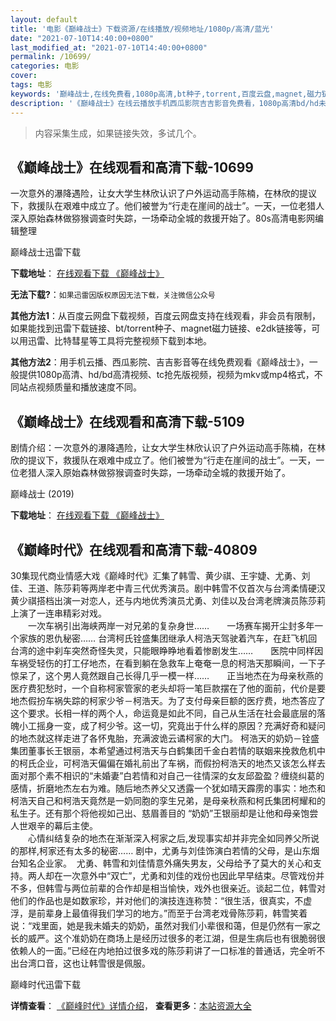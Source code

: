 ```yaml
---
layout: default
title: '电影《巅峰战士》下载资源/在线播放/视频地址/1080p/高清/蓝光'
date: "2021-07-10T14:40:00+0800"
last_modified_at: "2021-07-10T14:40:00+0800"
permalink: /10699/
categories: 电影
cover:
tags: 电影
keywords: '巅峰战士,在线免费看,1080p高清,bt种子,torrent,百度云盘,magnet,磁力链,迅雷下载资源'
description: '《巅峰战士》在线云播放手机西瓜影院吉吉影音免费看，1080p高清bd/hd未删减完整版和tc抢先枪版，mkv/mp4格式，附带bt/torrent种子、magnet/磁力链、百度云盘、网盘资源迅雷下载链接'
---
```


>内容采集生成，如果链接失效，多试几个。


## 《巅峰战士》在线观看和高清下载-10699

一次意外的瀑降遇险，让女大学生林欣认识了户外运动高手陈楠，在林欣的提议下，救援队在艰难中成立了。他们被誉为“行走在崖间的战士”。一天，一位老猎人深入原始森林做猕猴调查时失踪，一场牵动全城的救援开始了。80s高清电影网编辑整理


巅峰战士迅雷下载

**下载地址**： [在线观看下载 《巅峰战士》](https://www.993dy.com//vod-detail-id-35947.html) 


**无法下载?**：`如果迅雷因版权原因无法下载，关注微信公众号 `

**其他方法1**：从百度云网盘下载视频，百度云网盘支持在线观看，非会员有限制，如果能找到迅雷下载链接、bt/torrent种子、magnet磁力链接、e2dk链接等，可以用迅雷、比特彗星等工具将完整视频下载到本地。

**其他方法2**：用手机云播、西瓜影院、吉吉影音等在线免费观看《巅峰战士》，一般提供1080p高清、hd/bd高清视频、tc抢先版视频，视频为mkv或mp4格式，不同站点视频质量和播放速度不同。


## 《巅峰战士》在线观看和高清下载-5109

剧情介绍：一次意外的瀑降遇险，让女大学生林欣认识了户外运动高手陈楠，在林欣的提议下，救援队在艰难中成立了。他们被誉为“行走在崖间的战士”。一天，一位老猎人深入原始森林做猕猴调查时失踪，一场牵动全城的救援开始了。


巅峰战士 (2019)

**下载地址**： [在线观看下载 《巅峰战士》](https://www.btbtdy.me/btdy/dy16667.html) 


## 《巅峰时代》在线观看和高清下载-40809

30集现代商业情感大戏《巅峰时代》汇集了韩雪、黄少祺、王宇婕、尤勇、刘佳、王道、陈莎莉等两岸老中青三代优秀演员。剧中韩雪不仅首次与台湾柔情硬汉黄少祺搭档出演一对恋人，还与内地优秀演员尤勇、刘佳以及台湾老牌演员陈莎莉上演了一连串精彩对戏。<br />　　一次车祸引出海峡两岸一对兄弟的复杂身世……　　一场赛车揭开尘封多年一个家族的恩仇秘密…… 台湾柯氏铨盛集团继承人柯浩天驾驶着汽车，在赶飞机回台湾的途中刹车突然奇怪失灵，只能眼睁睁地看着惨剧发生……　　医院中同样因车祸受轻伤的打工仔地杰，在看到躺在急救车上奄奄一息的柯浩天那瞬间，一下子惊呆了，这个男人竟然跟自己长得几乎一模一样&hellip;…　　正当地杰在为母亲秋燕的医疗费犯愁时，一个自称柯家管家的老头却将一笔巨款摆在了他的面前，代价是要地杰假扮车祸失踪的柯家少爷－柯浩天。为了支付母亲巨额的医疗费，地杰答应了这个要求。长相一样的两个人，命运竟是如此不同，自己从生活在社会最底层的落魄小工摇身一变，成了柯少爷。这一切，究竟出于什么样的原因？充满好奇和疑问的地杰就这样走进了各怀鬼胎，充满波诡云谲柯家的大门。 柯浩天的奶奶－铨盛集团董事长王银丽，本希望通过柯浩天与白鹤集团千金白若情的联姻来挽救危机中的柯氏企业，可柯浩天偏偏在婚礼前出了车祸，而假扮柯浩天的地杰又该怎么样去面对那个素不相识的&ldquo;未婚妻&rdquo;白若情和对自己一往情深的女友邱盈盈？缠绕纠葛的感情，折磨地杰左右为难。随后地杰养父又透露一个犹如晴天霹雳的事实：地杰和柯浩天自己和柯浩天竟然是一奶同胞的孪生兄弟，是母亲秋燕和柯氏集团柯耀和的私生子。还有那个将他视如己出、慈眉善目的 “奶奶”王银丽却是让他和母亲饱尝人世艰辛的幕后主使。<br />　　心情纠结复杂的地杰在渐渐深入柯家之后,发现事实却并非完全如同养父所说的那样,柯家还有太多的秘密&hellip;… 剧中，尤勇与刘佳饰演白若情的父母，是山东烟台知名企业家。&nbsp; 尤勇、韩雪和刘佳情意外痛失男友，父母给予了莫大的关心和支持。两人却在一次意外中“双亡”，尤勇和刘佳的戏份也因此早早结束。尽管戏份并不多，但韩雪与两位前辈的合作却是相当愉快，戏外也很亲近。谈起二位，韩雪对他们的作品也是如数家珍，并对他们的演技连连称赞：&ldquo;很生活，很真实，不虚浮，是前辈身上最值得我们学习的地方。&rdquo;而至于台湾老戏骨陈莎莉，韩雪笑着说：“戏里面，她是我未婚夫的奶奶，虽然对我们小辈很和蔼，但是仍然有一家之长的威严。这个准奶奶在商场上是经历过很多的老江湖，但是生病后也有很脆弱很依赖人的一面。&rdquo;已经在内地拍过很多戏的陈莎莉讲了一口标准的普通话，完全听不出台湾口音，这也让韩雪很是佩服。


巅峰时代迅雷下载

**详情查看**： [《巅峰时代》详情介绍](/movie/40809/)， **查看更多**：[本站资源大全](/movie/t/all/)

